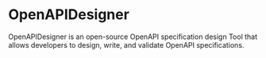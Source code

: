 # OpenAPIDesigner
OpenAPIDesigner is an open-source OpenAPI specification design Tool that allows developers to design, write, and validate OpenAPI specifications.
